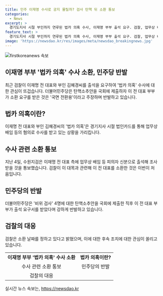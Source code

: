 ```yaml
---
title: 민주 이재명 수사로 궁지 몰릴까? 검사 탄핵 뒤 소환 통보
categories:
  - News
excerpt: >
  경기도지사 시절 부인까지 연루된 법카 의혹 수사, 이재명 부부 출석 요구. 검찰, 업무상 배임 등 혐의 조사하며 민주당 탄핵소추안과 시기 맞물려 비위 검사 비판도 받아. 이재명 전 대표는 처음 소환되며 관심 끌고, 소환 일정은 미정. 논란 불거진 이재명의 법인카드 사용 의혹에 대한 수사가 이어지고 있음.
feature_text: >
  경기도지사 시절 부인까지 연루된 법카 의혹 수사, 이재명 부부 출석 요구. 검찰, 업무상 배임 등 혐의 조사하며 민주당 탄핵소추안과 시기 맞물려 비위 검사 비판도 받아. 이재명 전 대표는 처음 소환되며 관심 끌고, 소환 일정은 미정. 논란 불거진 이재명의 법인카드 사용 의혹에 대한 수사가 이어지고 있음.
image: 'https://newsdao.kr/res/images/meta/newsdao_breakingnews.jpg'
---
```


<p><img src="https://newsdao.kr/res/images/meta/newsdao_breakingnews.jpg" alt="firstkoreanews 속보" /></p>

<h2 data-ke-size="size26">이재명 부부 '법카 의혹' 수사 소환, 민주당 반발</h2>

<p data-ke-size="size16">최근 검찰이 이재명 전 대표와 부인 김혜경씨를 출석을 요구하여 '법카 의혹' 수사에 대한 관심이 뜨겁습니다. 더불어민주당은 탄핵소추안을 국회에 제출하자 이 전 대표 부부가 소환 요구를 받은 것은 '국면 전환용'이라고 주장하며 반발하고 있습니다.</p>

<h2 data-ke-size="size24">법카 의혹이란?</h2>

<p data-ke-size="size16">이재명 전 대표와 부인 김혜경씨의 '법카 의혹'은 경기지사 시절 법인카드를 통해 업무상 배임 등의 혐의로 수사를 받고 있는 상황을 가리킵니다.</p> 

<h2 data-ke-size="size24">수사 관련 소환 통보</h2>

<p data-ke-size="size16">지난 4일, 수원지검은 이재명 전 대표 측에 업무상 배임 등 피의자 신분으로 출석해 조사받을 것을 통보했습니다. 검찰이 이 대목과 관련해 이 전 대표를 소환한 것은 이번이 처음입니다.</p>

<h2 data-ke-size="size24">민주당의 반발</h2>

<p data-ke-size="size16">더불어민주당은 '비위 검사' 4명에 대한 탄핵소추안을 국회에 제출한 직후 이 전 대표 부부가 출석 요구서를 받았다며 강하게 반발하고 있습니다.</p>

<h2 data-ke-size="size24">검찰의 대응</h2>

<p data-ke-size="size16">검찰은 소환 날짜를 정하고 있다고 밝혔으며, 이에 대한 후속 조치에 대한 관심이 쏠리고 있습니다.</p>

<table>
  <tr>
    <td style="text-align: center; height: 17px;"><b>이재명 부부 '법카 의혹' 수사 소환</b></td>
    <td style="text-align: center; height: 17px;"><b>법카 의혹이란?</b></td>
  </tr>
  <tr>
    <td style="text-align: center; height: 17px;">수사 관련 소환 통보</td>
    <td style="text-align: center; height: 17px;">민주당의 반발</td>
  </tr>
  <tr>
    <td style="text-align: center; height: 17px;">검찰의 대응</td>
    <td style="text-align: center; height: 17px;"></td>
  </tr>
</table>
실시간 뉴스 속보는, <a href="https://newsdao.kr" rel="dofollow">https://newsdao.kr</a>


